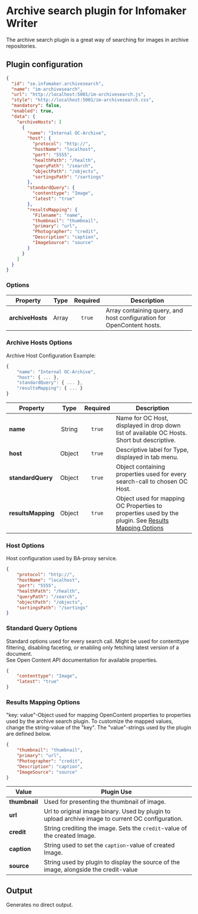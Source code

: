 # Archive search plugin for Infomaker Writer
The archive search plugin is a great way of searching for images in archive repositories.

## Plugin configuration

```json
{
  "id": "se.infomaker.archivesearch",
  "name": "im-archivesearch",
  "url": "http://localhost:5001/im-archivesearch.js",
  "style": "http://localhost:5001/im-archivesearch.css",
  "mandatory": false,
  "enabled": true,
  "data": {
    "archiveHosts": [
      {
        "name": "Internal OC-Archive",
        "host": {
          "protocol": "http://",
          "hostName": "localhost",
          "port": "5555",
          "healthPath": "/health",
          "queryPath": "/search",
          "objectPath": "/objects",
          "sortingsPath": "/sortings"
        },
        "standardQuery": {
          "contenttype": "Image",
          "latest": "true"
        },
        "resultsMapping": {
          "Filename": "name",
          "thumbnail": "thumbnail",
          "primary": "url",
          "Photographer": "credit",
          "Description": "caption",
          "ImageSource": "source"
        }
      }
    ]
  }
}
```

### Options

| Property          | Type      | Required  | Description   |
| --------          | :--:      | :------:  | -----------   |
| **archiveHosts**  | Array     | `true`    | Array containing query, and host configuration for OpenContent hosts. |

### Archive Hosts Options
Archive Host Configuration Example:

```javascript
{
    "name": "Internal OC-Archive",
    "host": { ... },
    "standardQuery": { ... },
    "resultsMapping": { ... }
}
```


| Property            | Type      | Required  | Description   |
| --------            | :--:      | :------:  | -----------   |
| **name**            | String    | `true`    | Name for OC Host, displayed in drop down list of available OC Hosts. Short but descriptive. |
| **host**            | Object    | `true`    | Descriptive label for Type, displayed in tab menu. |
| **standardQuery**   | Object    | `true`    | Object containing properties used for every search-call to chosen OC Host. |
| **resultsMapping**  | Object    | `true`    | Object used for mapping OC Properties to properties used by the plugin. See [Results Mapping Options](#results-mapping-options) |

### Host Options
Host configuration used by BA-proxy service.

```json
{
    "protocol": "http://",
    "hostName": "localhost",
    "port": "5555",
    "healthPath": "/health",
    "queryPath": "/search",
    "objectPath": "/objects",
    "sortingsPath": "/sortings"
}
```

### Standard Query Options
Standard options used for every search call. Might be used for contenttype filtering, disabling faceting, or enabling only fetching latest version of a document.   
See Open Content API documentation for available properties.

```json
{
    "contenttype": "Image",
    "latest": "true"
}
```

### Results Mapping Options
"key: value"-Object used for mapping OpenContent properties to properties used by the archive search plugin. To customize the mapped values, change the string-value of the "key".
The "value"-strings used by the plugin are defined below.

```json
{
    "thumbnail": "thumbnail",
    "primary": "url",
    "Photographer": "credit",
    "Description": "caption",
    "ImageSource": "source"
}
```

| Value         | Plugin Use    |
| --------      | -----------   |
| **thumbnail** | Used for presenting the thumbnail of image. |
| **url**       | Url to original image binary. Used by plugin to upload archive image to current OC configuration. |
| **credit**    | String crediting the image. Sets the `credit`-value of the created Image. |
| **caption**   | String used to set the `caption`-value of created Image. |
| **source**    | String used by plugin to display the source of the image, alongside the credit-value |

## Output
Generates no direct output.
